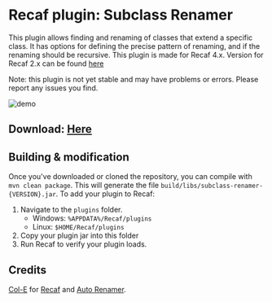 # Recaf plugin: Subclass Renamer

This plugin allows finding and renaming of classes that extend a specific class. It has options for defining the precise pattern of renaming, and if the renaming should be recursive.
This plugin is made for Recaf 4.x.
Version for Recaf 2.x can be found [here](https://github.com/crazycat256/Subclass-Renamer-recaf-2x)

Note: this plugin is not yet stable and may have problems or errors. Please report any issues you find.

![demo](demo.gif)

## Download: [Here](https://github.com/crazycat256/Subclass-Renamer/releases)

## Building & modification

Once you've downloaded or cloned the repository, you can compile with `mvn clean package`.
This will generate the file `build/libs/subclass-renamer-{VERSION}.jar`. To add your plugin to Recaf:

1. Navigate to the `plugins` folder.
    - Windows: `%APPDATA%/Recaf/plugins`
    - Linux: `$HOME/Recaf/plugins`
2. Copy your plugin jar into this folder
3. Run Recaf to verify your plugin loads.

## Credits
[Col-E](https://github.com/Col-E) for [Recaf](https://github.com/Col-E/Recaf) and [Auto Renamer](https://github.com/Recaf-Plugins/Auto-Renamer).